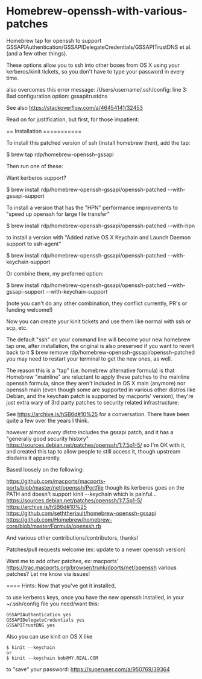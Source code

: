 # Homebrew-openssh-with-various-patches

Homebrew tap for openssh to support GSSAPIAuthentication/GSSAPIDelegateCredentials/GSSAPITrustDNS et al. (and a few other things).

These options allow you to ssh into other boxes from OS X using your kerberos/kinit tickets, so you don't have to type your password in every time.

also overcomes this error message: 
/Users/username/.ssh/config: line 3: Bad configuration option: gssapitrustdns
  
See also https://stackoverflow.com/a/46454141/32453

Read on for justification, but first, for those impatient:

== Installation ===========

To install this patched version of ssh (install homebrew then), add the tap:

$ brew tap rdp/homebrew-openssh-gssapi

Then run one of these:

Want kerberos support?

$ brew install rdp/homebrew-openssh-gssapi/openssh-patched --with-gssapi-support

To install a version that has the "HPN" performance improvements to "speed up openssh for large file transfer"

$ brew install rdp/homebrew-openssh-gssapi/openssh-patched --with-hpn

to install a version with "Added native OS X Keychain and Launch Daemon support to ssh-agent"

$ brew install rdp/homebrew-openssh-gssapi/openssh-patched --with-keychain-support

Or combine them, my preferred option:

$ brew install rdp/homebrew-openssh-gssapi/openssh-patched --with-gssapi-support --with-keychain-support

(note you can't do any other combination, they conflict currently, PR's or funding welcome!)

Now you can create your kinit tickets and use them like normal with ssh or scp, etc.

The default "ssh" on your command line will become your new homebrew tap one, after installation,
the original is also preserved if you want to revert back to it $ brew remove rdp/homebrew-openssh-gssapi/openssh-patched
you may need to restart your terminal to get the new ones, as well.

The reason this is a "tap" (i.e. homebrew alternative formula) is that Homebrew "mainline" are reluctant to apply these patches 
to the mainline openssh formula, since they aren't included in OS X main (anymore) nor openssh main 
(even though some are supported in various other distros like Debian,
and the keychain patch is supported by macports' version), they're just extra wary of 3rd party patches to security related infrastructure:

See https://archive.is/hSB6d#10%25 for a conversation.  There have been quite a few over the years I think.

however almost *every distro* includes the gssapi patch, and it has a "generally good security history"
https://sources.debian.net/patches/openssh/1:7.5p1-5/
so I'm OK with it, and created this tap to allow people to still access it, though upstream disdains it apparently.

Based loosely on the following:

https://github.com/macports/macports-ports/blob/master/net/openssh/Portfile though its kerberos goes on the PATH and doesn't support kinit --keychain which is painful...
https://sources.debian.net/patches/openssh/1:7.5p1-5/
https://archive.is/hSB6d#10%25
https://github.com/seththeriault/homebrew-openssh-gssapi
https://github.com/Homebrew/homebrew-core/blob/master/Formula/openssh.rb

And various other contributions/contributors, thanks!

Patches/pull requests welcome (ex: update to a newer openssh version)

Want me to add other patches, ex: macports' https://trac.macports.org/browser/trunk/dports/net/openssh various patches? Let me know via issues!

==== Hints:
Now that you've got it installed, 

to use kerberos keys, once you have the new openssh installed, in your ~/.ssh/config file you need/want this:
```
GSSAPIAuthentication yes
GSSAPIDelegateCredentials yes
GSSAPITrustDNS yes
```

Also you can use kinit on OS X like
```
$ kinit --keychain
or
$ kinit --keychain bob@MY.REAL.COM
```
to "save" your password: https://superuser.com/a/950769/39364
